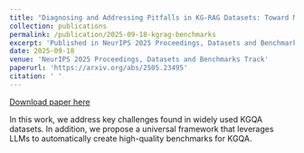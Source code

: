 ```yaml
---
title: "Diagnosing and Addressing Pitfalls in KG-RAG Datasets: Toward More Reliable Benchmarking"
collection: publications
permalink: /publication/2025-09-18-kgrag-benchmarks
excerpt: 'Published in NeurIPS 2025 Proceedings, Datasets and Benchmarks Track. This work addresses key challenges in KGQA datasets and proposes a universal framework leveraging LLMs to automatically create high-quality benchmarks for KGQA.'
date: 2025-09-18
venue: 'NeurIPS 2025 Proceedings, Datasets and Benchmarks Track'
paperurl: 'https://arxiv.org/abs/2505.23495'
citation: ' '
---
```


<a href='https://arxiv.org/abs/2505.23495'>Download paper here</a>

In this work, we address key challenges found in widely used KGQA datasets. In addition, we propose a universal framework that leverages LLMs to automatically create high-quality benchmarks for KGQA.
